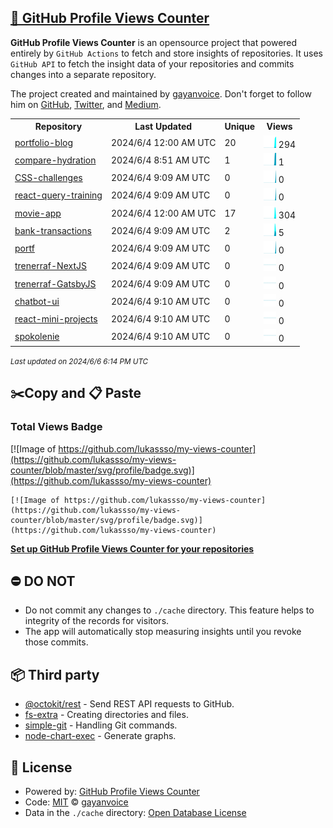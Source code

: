## [🚀 GitHub Profile Views Counter](https://github.com/gayanvoice/github-profile-views-counter)
**GitHub Profile Views Counter** is an opensource project that powered entirely by  `GitHub Actions` to fetch and store insights of repositories.
It uses `GitHub API` to fetch the insight data of your repositories and commits changes into a separate repository.

The project created and maintained by [gayanvoice](https://github.com/gayanvoice). Don't forget to follow him on [GitHub](https://github.com/gayanvoice), [Twitter](https://twitter.com/gayanvoice), and [Medium](https://gayanvoice.medium.com/).

<table>
	<tr>
		<th>
			Repository
		</th>
		<th>
			Last Updated
		</th>
		<th>
			Unique
		</th>
		<th>
			Views
		</th>
	</tr>
	<tr>
		<td>
			<a href="https://github.com/lukassso/my-views-counter/tree/master/readme/755990774/year.md">
				portfolio-blog
			</a>
		</td>
		<td>
			2024/6/4 12:00 AM UTC
		</td>
		<td>
			20
		</td>
		<td>
			<img alt="Response time graph" src="https://github.com/lukassso/my-views-counter/raw/master/graph/755990774/small/year.png" height="20"> 294
		</td>
	</tr>
	<tr>
		<td>
			<a href="https://github.com/lukassso/my-views-counter/tree/master/readme/761721753/year.md">
				compare-hydration
			</a>
		</td>
		<td>
			2024/6/4 8:51 AM UTC
		</td>
		<td>
			1
		</td>
		<td>
			<img alt="Response time graph" src="https://github.com/lukassso/my-views-counter/raw/master/graph/761721753/small/year.png" height="20"> 1
		</td>
	</tr>
	<tr>
		<td>
			<a href="https://github.com/lukassso/my-views-counter/tree/master/readme/177115510/year.md">
				CSS-challenges
			</a>
		</td>
		<td>
			2024/6/4 9:09 AM UTC
		</td>
		<td>
			0
		</td>
		<td>
			<img alt="Response time graph" src="https://github.com/lukassso/my-views-counter/raw/master/graph/177115510/small/year.png" height="20"> 0
		</td>
	</tr>
	<tr>
		<td>
			<a href="https://github.com/lukassso/my-views-counter/tree/master/readme/509960106/year.md">
				react-query-training
			</a>
		</td>
		<td>
			2024/6/4 9:09 AM UTC
		</td>
		<td>
			0
		</td>
		<td>
			<img alt="Response time graph" src="https://github.com/lukassso/my-views-counter/raw/master/graph/509960106/small/year.png" height="20"> 0
		</td>
	</tr>
	<tr>
		<td>
			<a href="https://github.com/lukassso/my-views-counter/tree/master/readme/804536716/year.md">
				movie-app
			</a>
		</td>
		<td>
			2024/6/4 12:00 AM UTC
		</td>
		<td>
			17
		</td>
		<td>
			<img alt="Response time graph" src="https://github.com/lukassso/my-views-counter/raw/master/graph/804536716/small/year.png" height="20"> 304
		</td>
	</tr>
	<tr>
		<td>
			<a href="https://github.com/lukassso/my-views-counter/tree/master/readme/781835747/year.md">
				bank-transactions
			</a>
		</td>
		<td>
			2024/6/4 9:09 AM UTC
		</td>
		<td>
			2
		</td>
		<td>
			<img alt="Response time graph" src="https://github.com/lukassso/my-views-counter/raw/master/graph/781835747/small/year.png" height="20"> 5
		</td>
	</tr>
	<tr>
		<td>
			<a href="https://github.com/lukassso/my-views-counter/tree/master/readme/166373081/year.md">
				portf
			</a>
		</td>
		<td>
			2024/6/4 9:09 AM UTC
		</td>
		<td>
			0
		</td>
		<td>
			<img alt="Response time graph" src="https://github.com/lukassso/my-views-counter/raw/master/graph/166373081/small/year.png" height="20"> 0
		</td>
	</tr>
	<tr>
		<td>
			<a href="https://github.com/lukassso/my-views-counter/tree/master/readme/555018605/year.md">
				trenerraf-NextJS
			</a>
		</td>
		<td>
			2024/6/4 9:09 AM UTC
		</td>
		<td>
			0
		</td>
		<td>
			<img alt="Response time graph" src="https://github.com/lukassso/my-views-counter/raw/master/graph/555018605/small/year.png" height="20"> 0
		</td>
	</tr>
	<tr>
		<td>
			<a href="https://github.com/lukassso/my-views-counter/tree/master/readme/236141208/year.md">
				trenerraf-GatsbyJS
			</a>
		</td>
		<td>
			2024/6/4 9:09 AM UTC
		</td>
		<td>
			0
		</td>
		<td>
			<img alt="Response time graph" src="https://github.com/lukassso/my-views-counter/raw/master/graph/236141208/small/year.png" height="20"> 0
		</td>
	</tr>
	<tr>
		<td>
			<a href="https://github.com/lukassso/my-views-counter/tree/master/readme/635412214/year.md">
				chatbot-ui
			</a>
		</td>
		<td>
			2024/6/4 9:10 AM UTC
		</td>
		<td>
			0
		</td>
		<td>
			<img alt="Response time graph" src="https://github.com/lukassso/my-views-counter/raw/master/graph/635412214/small/year.png" height="20"> 0
		</td>
	</tr>
	<tr>
		<td>
			<a href="https://github.com/lukassso/my-views-counter/tree/master/readme/232603418/year.md">
				react-mini-projects
			</a>
		</td>
		<td>
			2024/6/4 9:10 AM UTC
		</td>
		<td>
			0
		</td>
		<td>
			<img alt="Response time graph" src="https://github.com/lukassso/my-views-counter/raw/master/graph/232603418/small/year.png" height="20"> 0
		</td>
	</tr>
	<tr>
		<td>
			<a href="https://github.com/lukassso/my-views-counter/tree/master/readme/180102147/year.md">
				spokolenie
			</a>
		</td>
		<td>
			2024/6/4 9:10 AM UTC
		</td>
		<td>
			0
		</td>
		<td>
			<img alt="Response time graph" src="https://github.com/lukassso/my-views-counter/raw/master/graph/180102147/small/year.png" height="20"> 0
		</td>
	</tr>
</table>

<small><i>Last updated on 2024/6/6 6:14 PM UTC</i></small>

## ✂️Copy and 📋 Paste
### Total Views Badge
[![Image of https://github.com/lukassso/my-views-counter](https://github.com/lukassso/my-views-counter/blob/master/svg/profile/badge.svg)](https://github.com/lukassso/my-views-counter)

```readme
[![Image of https://github.com/lukassso/my-views-counter](https://github.com/lukassso/my-views-counter/blob/master/svg/profile/badge.svg)](https://github.com/lukassso/my-views-counter)
```
[**Set up GitHub Profile Views Counter for your repositories**](https://github.com/gayanvoice/github-profile-views-counter)
## ⛔ DO NOT
- Do not commit any changes to `./cache` directory. This feature helps to integrity of the records for visitors.
- The app will automatically stop measuring insights until you revoke those commits.
## 📦 Third party

- [@octokit/rest](https://www.npmjs.com/package/@octokit/rest) - Send REST API requests to GitHub.
- [fs-extra](https://www.npmjs.com/package/fs-extra) - Creating directories and files.
- [simple-git](https://www.npmjs.com/package/simple-git) - Handling Git commands.
- [node-chart-exec](https://www.npmjs.com/package/node-chart-exec) - Generate graphs.
## 📄 License
- Powered by: [GitHub Profile Views Counter](https://github.com/gayanvoice/github-profile-views-counter)
- Code: [MIT](./LICENSE) © [gayanvoice](https://github.com/gayanvoice)
- Data in the `./cache` directory: [Open Database License](https://opendatacommons.org/licenses/odbl/1-0/)